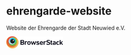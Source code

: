 # ehrengarde-website
Website der Ehrengarde der Stadt Neuwied e.V.

<a href="https://browserstack.com"><img src="assets/Browserstack-logo.png" alt="drawing" width="150"/></a>
